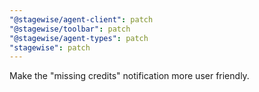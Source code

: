 ```yaml
---
"@stagewise/agent-client": patch
"@stagewise/toolbar": patch
"@stagewise/agent-types": patch
"stagewise": patch
---
```


Make the "missing credits" notification more user friendly.
